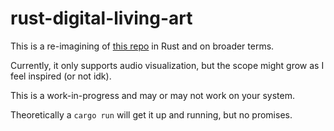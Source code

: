# rust-digital-living-art

This is a re-imagining of [this repo](https://github.com/CatOrganization/raspberry-pi-audio-visualizer) in Rust and on broader terms.

Currently, it only supports audio visualization, but the scope might grow as I feel inspired (or not idk).

This is a work-in-progress and may or may not work on your system.

Theoretically a `cargo run` will get it up and running, but no promises.